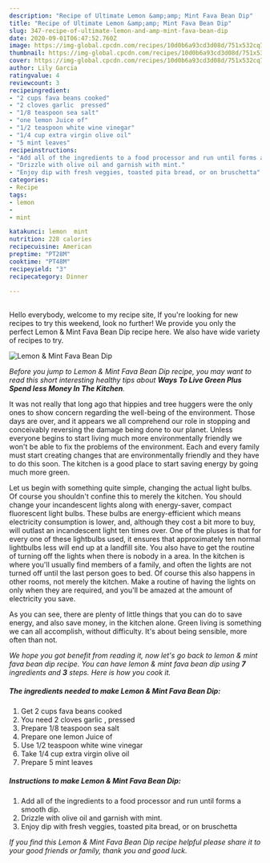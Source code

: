```yaml
---
description: "Recipe of Ultimate Lemon &amp;amp; Mint Fava Bean Dip"
title: "Recipe of Ultimate Lemon &amp;amp; Mint Fava Bean Dip"
slug: 347-recipe-of-ultimate-lemon-and-amp-mint-fava-bean-dip
date: 2020-09-01T06:47:52.760Z
image: https://img-global.cpcdn.com/recipes/10d0b6a93cd3d08d/751x532cq70/lemon-mint-fava-bean-dip-recipe-main-photo.jpg
thumbnail: https://img-global.cpcdn.com/recipes/10d0b6a93cd3d08d/751x532cq70/lemon-mint-fava-bean-dip-recipe-main-photo.jpg
cover: https://img-global.cpcdn.com/recipes/10d0b6a93cd3d08d/751x532cq70/lemon-mint-fava-bean-dip-recipe-main-photo.jpg
author: Lily Garcia
ratingvalue: 4
reviewcount: 3
recipeingredient:
- "2 cups fava beans cooked"
- "2 cloves garlic  pressed"
- "1/8 teaspoon sea salt"
- "one lemon Juice of"
- "1/2 teaspoon white wine vinegar"
- "1/4 cup extra virgin olive oil"
- "5 mint leaves"
recipeinstructions:
- "Add all of the ingredients to a food processor and run until forms a smooth dip."
- "Drizzle with olive oil and garnish with mint."
- "Enjoy dip with fresh veggies, toasted pita bread, or on bruschetta"
categories:
- Recipe
tags:
- lemon
- 
- mint

katakunci: lemon  mint 
nutrition: 228 calories
recipecuisine: American
preptime: "PT28M"
cooktime: "PT48M"
recipeyield: "3"
recipecategory: Dinner

---
```

<br>
Hello everybody, welcome to my recipe site, If you're looking for new recipes to try this weekend, look no further! We provide you only the perfect Lemon &amp; Mint Fava Bean Dip recipe here. We also have wide variety of recipes to try.
<br>


![Lemon &amp; Mint Fava Bean Dip](https://img-global.cpcdn.com/recipes/10d0b6a93cd3d08d/751x532cq70/lemon-mint-fava-bean-dip-recipe-main-photo.jpg)

<i>Before you jump to Lemon &amp; Mint Fava Bean Dip recipe, you may want to read this short interesting healthy tips about 
<strong>Ways To Live Green Plus Spend less Money In The Kitchen</strong>.</i>
</br>

It was not really that long ago that hippies and tree huggers were the only ones to show concern regarding the well-being of the environment. Those days are over, and it appears we all comprehend our role in stopping and conceivably reversing the damage being done to our planet. Unless everyone begins to start living much more environmentally friendly we won't be able to fix the problems of the environment. Each and every family must start creating changes that are environmentally friendly and they have to do this soon. The kitchen is a good place to start saving energy by going much more green.

Let us begin with something quite simple, changing the actual light bulbs. Of course you shouldn't confine this to merely the kitchen. You should change your incandescent lights along with energy-saver, compact fluorescent light bulbs. These bulbs are energy-efficient which means electricity consumption is lower, and, although they cost a bit more to buy, will outlast an incandescent light ten times over. One of the pluses is that for every one of these lightbulbs used, it ensures that approximately ten normal lightbulbs less will end up at a landfill site. You also have to get the routine of turning off the lights when there is nobody in a area. In the kitchen is where you'll usually find members of a family, and often the lights are not turned off until the last person goes to bed. Of course this also happens in other rooms, not merely the kitchen. Make a routine of having the lights on only when they are required, and you'll be amazed at the amount of electricity you save.

As you can see, there are plenty of little things that you can do to save energy, and also save money, in the kitchen alone. Green living is something we can all accomplish, without difficulty. It's about being sensible, more often than not.


<i>We hope you got benefit from reading it, now let's go back to lemon &amp; mint fava bean dip recipe. You can have lemon &amp; mint fava bean dip using <strong>7</strong> ingredients and <strong>3</strong> steps. Here is how you cook it.
</i>

##### The ingredients needed to make Lemon &amp; Mint Fava Bean Dip:

1. Get 2 cups fava beans cooked
1. You need 2 cloves garlic , pressed
1. Prepare 1/8 teaspoon sea salt
1. Prepare one lemon Juice of
1. Use 1/2 teaspoon white wine vinegar
1. Take 1/4 cup extra virgin olive oil
1. Prepare 5 mint leaves


##### Instructions to make Lemon &amp; Mint Fava Bean Dip:

1. Add all of the ingredients to a food processor and run until forms a smooth dip.
1. Drizzle with olive oil and garnish with mint.
1. Enjoy dip with fresh veggies, toasted pita bread, or on bruschetta


<i>If you find this Lemon &amp; Mint Fava Bean Dip recipe helpful please share it to your good friends or family, thank you and good luck.</i>
